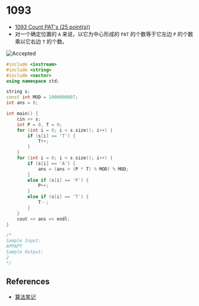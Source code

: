 # 1093

- [1093 Count PAT's (25 point(s))](https://pintia.cn/problem-sets/994805342720868352/problems/994805373582557184)
- 对一个确定位置的 `A` 来说，以它为中心形成的 `PAT` 的个数等于它左边 `P` 的个数乘以它右边 `T` 的个数。

![Accepted](https://i.loli.net/2019/08/30/DHKnuMGxA8E3iCz.png)

```c++
#include <iostream>
#include <string>
#include <vector>
using namespace std;

string s;
const int MOD = 1000000007;
int ans = 0;

int main() {
	cin >> s;
	int P = 0, T = 0;
	for (int i = 0; i < s.size(); i++) {
		if (s[i] == 'T') {
			T++;
		}
	}
	for (int i = 0; i < s.size(); i++) {
		if (s[i] == 'A') {
			ans = (ans + (P * T) % MOD) % MOD;
		}
		else if (s[i] == 'P') {
			P++;
		}
		else if (s[i] == 'T') {
			T--;
		}
	}
	cout << ans << endl;
}

/*
Sample Input:
APPAPT
Sample Output:
2
*/

```

## References

- [算法笔记](https://book.douban.com/subject/26827295/)

